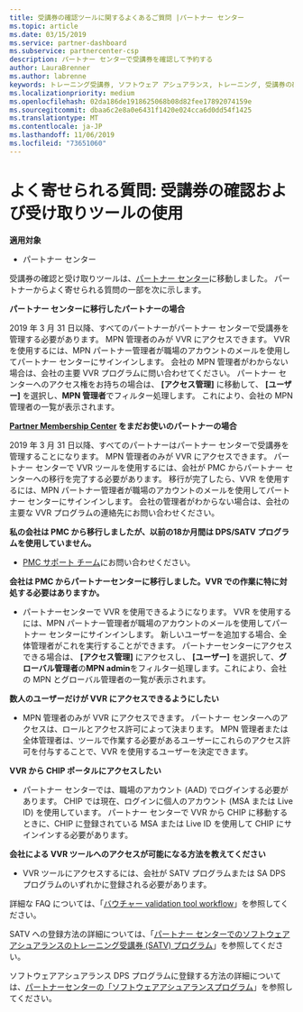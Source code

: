 ```yaml
---
title: 受講券の確認ツールに関するよくあるご質問 |パートナー センター
ms.topic: article
ms.date: 03/15/2019
ms.service: partner-dashboard
ms.subservice: partnercenter-csp
description: パートナー センターで受講券を確認して予約する
author: LauraBrenner
ms.author: labrenne
keywords: トレーニング受講券, ソフトウェア アシュアランス, トレーニング, 受講券の確認, 受講券の予約
ms.localizationpriority: medium
ms.openlocfilehash: 02da186de1918625068b08d82fee17892074159e
ms.sourcegitcommit: dbaa6c2e8a0e6431f1420e024cca6d0dd54f1425
ms.translationtype: MT
ms.contentlocale: ja-JP
ms.lasthandoff: 11/06/2019
ms.locfileid: "73651060"
---
```

# <a name="faq-using-the-voucher-validation-and-redemption-tool"></a>よく寄せられる質問: 受講券の確認および受け取りツールの使用 

**適用対象**

- パートナー センター

受講券の確認と受け取りツールは、[パートナー センター](https://partner.microsoft.com/pcv/dashboard/overview)に移動しました。 パートナーからよく寄せられる質問の一部を次に示します。 

**パートナー センターに移行したパートナーの場合**

 2019 年 3 月 31 日以降、すべてのパートナーがパートナー センターで受講券を管理する必要があります。 MPN 管理者のみが VVR にアクセスできます。 VVR を使用するには、MPN パートナー管理者が職場のアカウントのメールを使用してパートナー センターにサインインします。 会社の MPN 管理者がわからない場合は、会社の主要 VVR プログラムに問い合わせてください。  パートナー センターへのアクセス権をお持ちの場合は、 **[アクセス管理]** に移動して、 **[ユーザー]** を選択し、**MPN 管理者**でフィルター処理します。 これにより、会社の MPN 管理者の一覧が表示されます。  

**[Partner Membership Center](https://partner.microsoft.com/) をまだお使いのパートナーの場合**

2019 年 3 月 31 日以降、すべてのパートナーはパートナー センターで受講券を管理することになります。 MPN 管理者のみが VVR にアクセスできます。 パートナー センターで VVR ツールを使用するには、会社が PMC からパートナー センターへの移行を完了する必要があります。 移行が完了したら、VVR を使用するには、MPN パートナー管理者が職場のアカウントのメールを使用してパートナー センターにサインインします。 会社の管理者がわからない場合は、会社の主要な VVR プログラムの連絡先にお問い合わせください。  


**私の会社は PMC から移行しましたが、以前の18か月間は DPS/SATV プログラムを使用していません。**

- [PMC サポート チーム](mailto:proghelp@microsoft.com)にお問い合わせください。 


**会社は PMC からパートナーセンターに移行しました。VVR での作業に特に対処する必要はありますか。** 

- パートナーセンターで VVR を使用できるようになります。  VVR を使用するには、MPN パートナー管理者が職場のアカウントのメールを使用してパートナー センターにサインインします。 新しいユーザーを追加する場合、全体管理者がこれを実行することができます。 パートナーセンターにアクセスできる場合は、 **[アクセス管理]** にアクセスし、 **[ユーザー]** を選択して、**グローバル管理者**の**MPN admin**をフィルター処理します。これにより、会社の MPN とグローバル管理者の一覧が表示されます。  

**数人のユーザーだけが VVR にアクセスできるようにしたい**

- MPN 管理者のみが VVR にアクセスできます。 パートナー センターへのアクセスは、ロールとアクセス許可によって決まります。 MPN 管理者または全体管理者は、ツールで作業する必要があるユーザーにこれらのアクセス許可を付与することで、VVR を使用するユーザーを決定できます。

**VVR から CHIP ポータルにアクセスしたい**

- パートナー センターでは、職場のアカウント (AAD) でログインする必要があります。  CHIP では現在、ログインに個人のアカウント (MSA または Live ID) を使用しています。  パートナー センターで VVR から CHIP に移動するときに、CHIP に登録されている MSA または Live ID を使用して CHIP にサインインする必要があります。

**会社による VVR ツールへのアクセスが可能になる方法を教えてください**

- VVR ツールにアクセスするには、会社が SATV プログラムまたは SA DPS プログラムのいずれかに登録される必要があります。

詳細な FAQ については、「[バウチャー validation tool workflow](https://query.prod.cms.rt.microsoft.com/cms/api/am/binary/RE3kz5o)」を参照してください。

SATV への登録方法の詳細については、「[パートナー センターでのソフトウェア アシュアランスのトレーニング受講券 (SATV) プログラム](software-assurance-satv.md)」を参照してください。

ソフトウェアアシュアランス DPS プログラムに登録する方法の詳細については、[パートナーセンターの「ソフトウェアアシュアランスプログラム](software-assurance-dps.md)」を参照してください。
